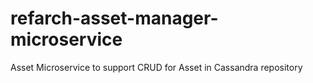 # refarch-asset-manager-microservice
Asset Microservice to support CRUD for Asset in Cassandra repository 
